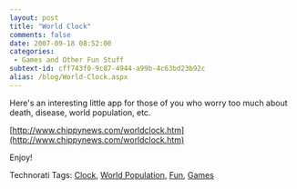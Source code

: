 ```yaml
---
layout: post
title: "World Clock"
comments: false
date: 2007-09-18 08:52:00
categories:
 - Games and Other Fun Stuff
subtext-id: cff743f0-9c87-4944-a99b-4c63bd23b92c
alias: /blog/World-Clock.aspx
---
```



Here's an interesting little app for those of you who worry too much about death, disease, world population, etc.

[http://www.chippynews.com/worldclock.htm](http://www.chippynews.com/worldclock.htm)

Enjoy!

Technorati Tags: [Clock](http://technorati.com/tags/Clock), [World Population](http://technorati.com/tags/World%20Population), [Fun](http://technorati.com/tags/Fun), [Games](http://technorati.com/tags/Games)
